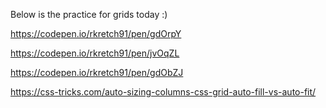 Below is the practice for grids today :) 

https://codepen.io/rkretch91/pen/gdOrpY

https://codepen.io/rkretch91/pen/jvOqZL

https://codepen.io/rkretch91/pen/gdObZJ

https://css-tricks.com/auto-sizing-columns-css-grid-auto-fill-vs-auto-fit/

